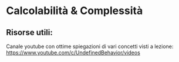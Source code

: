 # Calcolabilità & Complessità

## Risorse utili:

Canale youtube con ottime spiegazioni di vari concetti visti a lezione: https://www.youtube.com/c/UndefinedBehavior/videos

